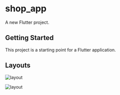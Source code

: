 # shop_app

A new Flutter project.

## Getting Started

This project is a starting point for a Flutter application.

## Layouts

![layout](https://drive.google.com/uc?id=14mOX42kfT6O4NkYzqdjZ7V2ZWq9qWTV0)

![layout](https://drive.google.com/uc?id=1Tjsz8FjSiNoXbZaAzs7JmtcvJSX6Usu3)
